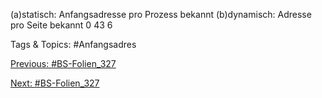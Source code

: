 (a)statisch: Anfangsadresse pro Prozess bekannt
(b)dynamisch: Adresse pro Seite bekannt
0
43
6

   Tags & Topics:
   #Anfangsadres

[Previous: #BS-Folien_327](BS-Folien_327.md)

[Next: #BS-Folien_327](BS-Folien_327.md)